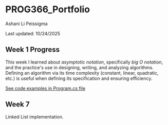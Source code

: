 # PROG366_Portfolio
<p>Ashani Li Peissigma</p>
<p>Last updated: 10/24/2025</p>

<h2>Week 1 Progress</h2>
<p>This week I learned about <i>asymptotic notation</i>, specifically <i>big O notation</i>, and the practice's use in designing,  writing, and analyzing algorithms. Defining an algorithm via its time complexity (constant, linear, quadratic, etc.) is useful when defining its specification and ensuring efficiency.</p>
<a href="https://github.com/apeissigma/PROG366_portfolio/blob/main/Program.cs">See code examples in Program.cs file</a>

<h2>Week 7</h2>
<p>Linked List implementation.</p>